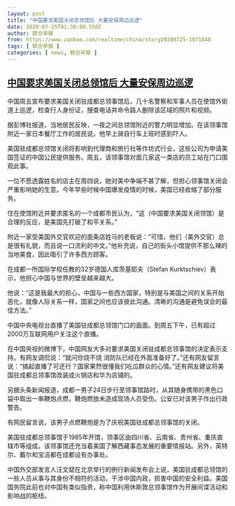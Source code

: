 ```yaml
---
layout: post
title: "中国要求美国关闭总领馆后 大量安保周边巡逻"
date: 2020-07-25T01:30:09.550Z
author: 联合早报
from: https://www.zaobao.com/realtime/china/story20200725-1071848
tags: [ 联合早报 ]
categories: [ news, 联合早报 ]
---
```

<!--1595666940000-->
[中国要求美国关闭总领馆后 大量安保周边巡逻](https://www.zaobao.com/realtime/china/story20200725-1071848)
------

<div>
<p>中国周五宣布要求美国关闭驻成都总领事馆后，几十名警察和军事人员在使馆外街道上巡逻，检查行人身份证，搜查电话并命令路人删除该区域的照片和视频。</p><p>据彭博社报道，当地居民反映，一夜之间总领馆附近的警力明显增加。在该领事馆附近一家日本餐厅工作的居民说，他早上骑自行车上班时感到吓人。</p><p>美国驻成都总领馆关闭将影响到代理商和旅行社等作坊式行业，这些公司为申请美国签证的中国公民提供服务。周五，该领事馆对面几家这一类店的员工站在门口围观此事。</p><section id="imu"><div id="dfp-ad-imu1-wrapper" class="dfp-tag-wrapper"><div id="dfp-ad-imu1" class="dfp-tag-wrapper"></div></div></section><p>一位不愿透露姓名的店主在周四说，她对美中争端不甚了解，但担心领事馆关闭会严重影响她的生意。今年早些时候中国爆发疫情的时候，美国已经收缩了部分服务。</p><p>住在使馆附近并要求匿名的一个成都市民认为，“这（中国要求美国关闭领馆）是合理的反应，是美国先打破了和平关系。”</p><p>附近一家受美国外交官欢迎的面条店姓马的老板说：“可惜，他们（美外交官）总是很有礼貌，而且说一口流利的中文。”他补充说，自己的街头小馆提供不那么辣的当地美食，因此吸引了许多西方顾客。</p><p>在成都一所国际学校任教的32岁德国人库茨基耶夫（Stefan Kurktschiev）表示，他担心中国与世界的壁垒越来越大。</p><div id="innity-in-post"></div><div id="dfp-ad-midarticlespecial-wrapper" class="dfp-tag-wrapper"><div id="dfp-ad-midarticlespecial" class="dfp-tag-wrapper"></div></div><p>他说：“这是我最大的担心，中国与一些西方国家，特别是与美国之间的关系开始恶化，就像人际关系一样，国家之间也应该彼此沟通。清晰的沟通是避免误会的最佳方法。”</p><p>中国中央电视台直播了美国驻成都总领馆门口的画面。到周五下午，已有超过2000万互联网用户关注这个直播。</p><p>在中国央视的微博下，中国网友大多对要求美国关闭驻成都总领事馆的决定表示支持。有网友调侃说：“就问你烧不烧 消防队已经在外面准备好了。”还有网友留言说：“搞起直播了可还行？国家果然很懂我们吃瓜群众的心情。”还有网友建议将美国驻成都总领事馆改装成火锅店和华为店铺的。</p><p>另据头条新闻报道，成都一男子24日步行至领事馆路时，从其随身携带的黑色口袋中取出一串鞭炮点燃，鞭炮燃放未造成现场人员受伤。公安已对该男子作出行政警告。</p><p>有网民留言说，该男子点燃鞭炮是为了庆祝美国驻成都总领事馆的关闭。</p><p>美国驻成都总领事馆于1985年开馆，领事区由四川省、云南省、贵州省、重庆直辖市等组成。该领事馆还充当着美国了解西藏事态发展的重要情报站。另外，英特尔、戴尔和宝洁都在成都设有办事处。</p><p>中国外交部发言人汪文斌在北京举行的例行新闻发布会上说，美国驻成都总领馆的一些人员从事与其身份不相符的活动，干涉中国内政，损害中国的安全利益。美国国务院此前也对中国有类似指责，称中国利用休斯敦总领事馆作为开展间谍活动和影响战的枢纽。</p>
</div>

